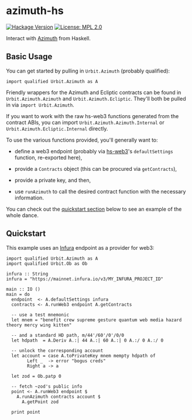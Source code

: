# azimuth-hs

[![Hackage Version](https://img.shields.io/hackage/v/azimuth-hs.svg)](http://hackage.haskell.org/package/azimuth-hs)
[![License: MPL 2.0](https://img.shields.io/badge/License-MPL%202.0-brightgreen.svg)](https://opensource.org/licenses/MPL-2.0)

Interact with [Azimuth](https://github.com/urbit/azimuth-solidity) from
Haskell.

## Basic Usage

You can get started by pulling in `Urbit.Azimuth` (probably qualified):

```
import qualified Urbit.Azimuth as A
```

Friendly wrappers for the Azimuth and Ecliptic contracts can be found in
`Urbit.Azimuth.Azimuth` and `Urbit.Azimuth.Ecliptic`.  They'll both be pulled
in via `import Urbit.Azimuth`.

If you want to work with the raw hs-web3 functions generated from the contract
ABIs, you can import `Urbit.Azimuth.Azimuth.Internal` or
`Urbit.Azimuth.Ecliptic.Internal` directly.

To use the various functions provided, you'll generally want to:

* define a web3 endpoint (probably via
  [hs-web3](https://github.com/airalab/hs-web3)'s `defaultSettings` function,
  re-exported here),

* provide a `Contracts` object (this can be procured via `getContracts`),

* provide a private key, and then,

* use `runAzimuth` to call the desired contract function with the necessary
  information.

You can check out the [quickstart section](#quickstart) below to see an example
of the whole dance.

## Quickstart

This example uses an [Infura](https://infura.io/) endpoint as a provider for
web3:

```
import qualified Urbit.Azimuth as A
import qualified Urbit.Ob as Ob

infura :: String
infura = "https://mainnet.infura.io/v3/MY_INFURA_PROJECT_ID"

main :: IO ()
main = do
  endpoint  <- A.defaultSettings infura
  contracts <- A.runWeb3 endpoint A.getContracts

  -- use a test mnemonic
  let mnem = "benefit crew supreme gesture quantum web media hazard theory mercy wing kitten"

  -- and a standard HD path, m/44'/60'/0'/0/0
  let hdpath  = A.Deriv A.:| 44 A.:| 60 A.:| 0 A.:/ 0 A.:/ 0

  -- unlock the corresponding account
  let account = case A.toPrivateKey mnem mempty hdpath of
        Left _  -> error "bogus creds"
        Right a -> a

  let zod = Ob.patp 0

  -- fetch ~zod's public info
  point <- A.runWeb3 endpoint $
    A.runAzimuth contracts account $
      A.getPoint zod

  print point
```

